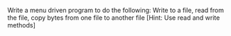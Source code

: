 Write a menu driven program to do the following: Write to a file, read from the file, copy bytes from one file to another file [Hint: Use read and write methods] 
